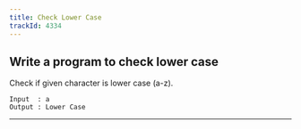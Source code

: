 ```yaml
---
title: Check Lower Case
trackId: 4334
---
```


## Write a program to check lower case

Check if given character is lower case (a-z).

```
Input  : a
Output : Lower Case
```

---
